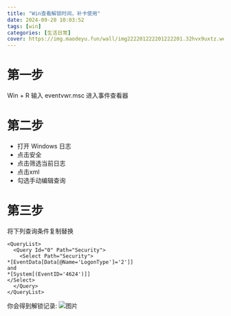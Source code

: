 ```yaml
---
title: "Win查看解锁时间，补卡使用"
date: 2024-09-20 10:03:52 
tags: [win]
categories: [生活日常]
cover: https://img.maodeyu.fun/wall/img222201222201222201.32hvx9uxtz.webp
---
```

# 第一步
Win + R  输入 eventvwr.msc  进入事件查看器

# 第二步
- 打开 Windows 日志
- 点击安全
- 点击筛选当前日志
- 点击xml
- 勾选手动编辑查询
# 第三步
将下列查询条件复制替换
```
<QueryList>
  <Query Id="0" Path="Security">
    <Select Path="Security">
*[EventData[Data[@Name='LogonType']='2']]
and
*[System[(EventID='4624')]]
</Select>
  </Query>
</QueryList>
```
你会得到解锁记录:
![图片](https://img.maodeyu.fun/web/winsignquery.webp)